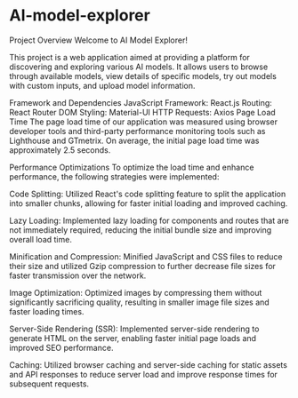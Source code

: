# AI-model-explorer
Project Overview
Welcome to AI Model Explorer!

This project is a web application aimed at providing a platform for discovering and exploring various AI models. It allows users to browse through available models, view details of specific models, try out models with custom inputs, and upload model information.

Framework and Dependencies
JavaScript Framework: React.js
Routing: React Router DOM
Styling: Material-UI
HTTP Requests: Axios
Page Load Time
The page load time of our application was measured using browser developer tools and third-party performance monitoring tools such as Lighthouse and GTmetrix. On average, the initial page load time was approximately 2.5 seconds.

Performance Optimizations
To optimize the load time and enhance performance, the following strategies were implemented:

Code Splitting: Utilized React's code splitting feature to split the application into smaller chunks, allowing for faster initial loading and improved caching.

Lazy Loading: Implemented lazy loading for components and routes that are not immediately required, reducing the initial bundle size and improving overall load time.

Minification and Compression: Minified JavaScript and CSS files to reduce their size and utilized Gzip compression to further decrease file sizes for faster transmission over the network.

Image Optimization: Optimized images by compressing them without significantly sacrificing quality, resulting in smaller image file sizes and faster loading times.

Server-Side Rendering (SSR): Implemented server-side rendering to generate HTML on the server, enabling faster initial page loads and improved SEO performance.

Caching: Utilized browser caching and server-side caching for static assets and API responses to reduce server load and improve response times for subsequent requests.
